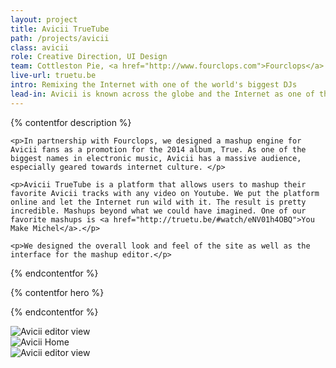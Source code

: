 ```yaml
---
layout: project
title: Avicii TrueTube
path: /projects/avicii
class: avicii
role: Creative Direction, UI Design
team: Cottleston Pie, <a href="http://www.fourclops.com">Fourclops</a>
live-url: truetu.be
intro: Remixing the Internet with one of the world's biggest DJs
lead-in: Avicii is known across the globe and the Internet as one of the most influential DJs today.
---
```

{% contentfor description %}
	
	<p>In partnership with Fourclops, we designed a mashup engine for Avicii fans as a promotion for the 2014 album, True. As one of the biggest names in electronic music, Avicii has a massive audience, especially geared towards internet culture. </p>

	<p>Avicii TrueTube is a platform that allows users to mashup their favorite Avicii tracks with any video on Youtube. We put the platform online and let the Internet run wild with it. The result is pretty incredible. Mashups beyond what we could have imagined. One of our favorite mashups is <a href="http://truetu.be/#watch/eNV01h4OBQ">You Make Michel</a>.</p>

	<p>We designed the overall look and feel of the site as well as the interface for the mashup editor.</p>

{% endcontentfor %}

{% contentfor hero %}
			<div class="project-example ipad">
				<div class="screen-wrap">
					<img src="/img/projects/avicii/avicii-home.jpg" alt="" />
				</div>
			</div>
{% endcontentfor %}

<section class="project-expanded tri-screen">
	<div class="container">
		<div class="screen screen-1">
			<img src="/img/projects/avicii/avicii-editor-a.jpg" alt="Avicii editor view" />
		</div>
		<div class="screen screen-2">
			<img src="/img/projects/avicii/avicii-home.jpg" alt="Avicii Home" />
		</div>
		<div class="screen screen-3">
			<img src="/img/projects/avicii/avicii-editor-b.jpg" alt="Avicii editor view" />
		</div>
	</div>
</section>